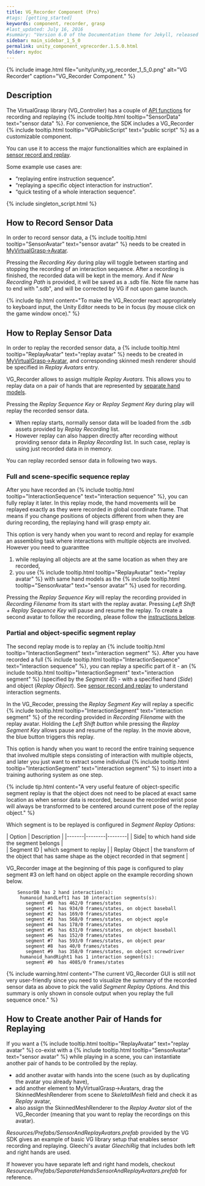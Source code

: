 ```yaml
---
title: VG_Recorder Component (Pro)
#tags: [getting_started]
keywords: component, recorder, grasp
#last_updated: July 16, 2016
#summary: "Version 6.0 of the Documentation theme for Jekyll, released July 4, 2016, implements relative links so you can view the files offline or on any server without configuring urls and baseurls. Additionally, you can store pages in subdirectories. Templates for alerts and images are available."
sidebar: main_sidebar_1_5_0
permalink: unity_component_vgrecorder.1.5.0.html
folder: mydoc
---
```


{% include image.html file="unity/unity_vg_recorder_1_5_0.png" alt="VG Recorder" caption="VG_Recorder Component." %}

## Description

The VirtualGrasp library (VG_Controller) has a couple of [API functions](virtualgrasp_unityapi.1.5.0.html#recording_interface_api-pro) 
for recording and replaying {% include tooltip.html tooltip="SensorData" text="sensor data" %}. For convenience, the SDK includes a VG_Recorder {% include tooltip.html tooltip="VGPublicScript" text="public script" %} as a customizable component. 

You can use it to access the major functionalities which are explained in [sensor record and replay](sensor_record_replay.1.5.0.html).

Some example use cases are:
* “replaying entire instruction sequence”.
* “replaying a specific object interaction for instruction”.
* “quick testing of a whole interaction sequence”.

{% include singleton_script.html %}

## How to Record Sensor Data

In order to record sensor data, a {% include tooltip.html tooltip="SensorAvatar" text="sensor avatar" %} needs to be created in [MyVirtualGrasp->Avatar](unity_component_myvirtualgrasp.1.5.0.html#avatars). 

Pressing the _Recording Key_ during play will toggle between starting and stopping the recording of an interaction sequence.
After a recording is finished, the recorded data will be kept in the memory. And if _New Recording Path_ is provided, it will be saved as a .sdb file. Note file name has to end with ".sdb", and will be corrected by VG if not upon game launch. 

{% include tip.html content="To make the VG_Recorder react appropriately to keyboard input, the Unity Editor needs to be in focus (by mouse click on the game window once)." %}

## How to Replay Sensor Data

In order to replay the recorded sensor data, a {% include tooltip.html tooltip="ReplayAvatar" text="replay avatar" %} needs to be created in [MyVirtualGrasp->Avatar](unity_component_myvirtualgrasp.1.5.0.html#avatars), and corresponding skinned mesh renderer should be specified in _Replay Avatars_ entry. 

VG_Recorder allows to assign multiple _Replay Avatars_. This allows you to replay data on a pair of hands that are represented by [separate hand models](avatars.1.5.0.html#separate-hand-models). 

Pressing the _Replay Sequence Key_ or _Replay Segment Key_ during play will replay the recorded sensor data.
* When replay starts, normally sensor data will be loaded from the .sdb assets provided by _Replay Recording_ list. 
* However replay can also happen directly after recording without providing sensor data in _Replay Recording_ list. In such case, replay is using just recorded data in in memory. 

You can replay recorded sensor data in following two ways. 

### Full and scene-specific sequence replay

After you have recorded an {% include tooltip.html tooltip="InteractionSequence" text="interaction sequence" %}, you can fully replay it later. In this replay mode, the hand movements will be replayed exactly as they were recorded in global coordinate frame. That means if you change positions of objects different from when they are during recording, the replaying hand will grasp empty air. 

This option is very handy when you want to record and replay for example an assembling task where interactions with multiple objects are involved. However you need to guaranttee 
1. while replaying all objects are at the same location as when they are recorded,
2. you use {% include tooltip.html tooltip="ReplayAvatar" text="replay avatar" %} with same hand models as the {% include tooltip.html tooltip="SensorAvatar" text="sensor avatar" %} used for recording.

Pressing the _Replay Sequence Key_ will replay the recording provided in _Recording Filename_ from its start with the replay avatar. Pressing _Left Shift + Replay Sequence Key_ will pause and resume the replay. To create a second avatar to follow the recording, please follow the [instructions below](#how-to-create-another-pair-of-hands-for-replaying). 

### Partial and object-specific segment replay

The second replay mode is to replay an {% include tooltip.html tooltip="InteractionSegment" text="interaction segment" %}. After you have recorded a full {% include tooltip.html tooltip="InteractionSequence" text="interaction sequence" %}, you can replay a specific part of it - an {% include tooltip.html tooltip="InteractionSegment" text="interaction segment" %} (specified by the _Segment ID_) - with a specified hand (_Side_) and object (_Replay Object_). 
See [sensor record and replay](sensor_record_replay.1.5.0.html#background) to understand interaction segments.

In the VG_Recoder, pressing the _Replay Segment Key_ will replay a specific 
{% include tooltip.html tooltip="InteractionSegment" text="interaction segment" %} of the recording provided in _Recording Filename_ with the replay avatar. 
Holding the _Left Shift button_ while pressing the _Replay Segment Key_ allows pause and resume of the replay. In the movie above, the blue button triggers this replay.

This option is handy when you want to record the entire training sequence that involved multiple steps consisting of interaction with multiple objects, and later you just want to extract some individual {% include tooltip.html tooltip="InteractionSegment" text="interaction segment" %} to insert into a training authoring system as one step.

{% include tip.html content="A very useful feature of object-specific segment replay is that the object does not need to be placed at exact same location as when sensor data is recorded, because the recorded wrist pose will always be transformed to be centered around current pose of the replay object." %}

Which segment is to be replayed is configured in _Segment Replay Options_:  

| Option | Description |
|-------|--------|--------|
| Side| to which hand side the segment belongs |  
| Segment ID |  which segment to replay | 
| Replay Object | the transform of the object that has same shape as the object recorded in that segment | 

VG_Recorder image at the beginning of this page is configured to play segment #3 on left hand on object apple on the example recording shown below.




        SensorDB has 2 hand interaction(s):
         humanoid_handLeft1 has 10 interaction segments(s):
           segment #0  has 462/0 frames/states
           segment #1  has 934/0 frames/states, on object baseball
           segment #2  has 169/0 frames/states
           segment #3  has 568/0 frames/states, on object apple
           segment #4  has 178/0 frames/states
           segment #5  has 631/0 frames/states, on object baseball
           segment #6  has 152/0 frames/states
           segment #7  has 593/0 frames/states, on object pear
           segment #8  has 40/0 frames/states
           segment #9  has 358/0 frames/states, on object screwdriver
         humanoid_handRight1 has 1 interaction segment(s):
           segment #0  has 4085/0 frames/states


{% include warning.html content="The current VG_Recorder GUI is still not very user-friendly since you need to visualize the summary of the recorded sensor data as above to pick the valid _Segment Replay Options_. And this summary is only shown in console output when you replay the full sequence once." %}

## How to Create another Pair of Hands for Replaying

If you want a {% include tooltip.html tooltip="ReplayAvatar" text="replay avatar" %} co-exist with a {% include tooltip.html tooltip="SensorAvatar" text="sensor avatar" %} while playing in a scene, you can instantiate another pair of hands to be controlled by the replay. 
* add another avatar with hands into the scene (such as by duplicating the avatar you already have), 
* add another element to MyVirtualGrasp→Avatars, drag the SkinnedMeshRenderer from scene to _SkeletalMesh_ field and check it as _Replay_ avatar, 
* also assign the SkinnedMeshRenderer to the _Replay Avatar_ slot of the VG_Recorder (meaning that you want to replay the recordings on this avatar).

_Resources/Prefabs/SensorAndReplayAvatars.prefab_ provided by the VG SDK gives an example of basic VG library setup that enables sensor recording and replaying. 
Gleechi's avatar _GleechiRig_ that includes both left and right hands are used. 

If however you have separate left and right hand models, checkout _Resources/Prefabs/SeparateHandsSensorAndReplayAvatars.prefab_ for reference. 

 